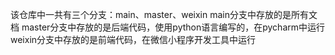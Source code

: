 该仓库中一共有三个分支：main、master、weixin
main分支中存放的是所有文档
master分支中存放的是后端代码，使用python语言编写的，在pycharm中运行
weixin分支中存放的是前端代码，在微信小程序开发工具中运行
